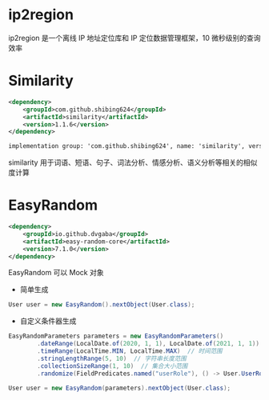 # ip2region
ip2region 是一个离线 IP 地址定位库和 IP 定位数据管理框架，10 微秒级别的查询效率



# Similarity
```xml
<dependency>
    <groupId>com.github.shibing624</groupId>
    <artifactId>similarity</artifactId>
    <version>1.1.6</version>
</dependency>

implementation group: 'com.github.shibing624', name: 'similarity', version: '1.1.6'
```

similarity 用于词语、短语、句子、词法分析、情感分析、语义分析等相关的相似度计算

# EasyRandom
```xml
<dependency>
    <groupId>io.github.dvgaba</groupId>
    <artifactId>easy-random-core</artifactId>
    <version>7.1.0</version>
</dependency>
```

EasyRandom 可以 Mock 对象

- 简单生成
```java
User user = new EasyRandom().nextObject(User.class);
```
- 自定义条件器生成
```java
EasyRandomParameters parameters = new EasyRandomParameters()
		.dateRange(LocalDate.of(2020, 1, 1), LocalDate.of(2021, 1, 1))  // 日期范围
		.timeRange(LocalTime.MIN, LocalTime.MAX)  // 时间范围
		.stringLengthRange(5, 10)  // 字符串长度范围
		.collectionSizeRange(1, 10)  // 集合大小范围
		.randomize(FieldPredicates.named("userRole"), () -> User.UserRole.values()[new Random().nextInt(2)]);  // 自定义随机器

User user = new EasyRandom(parameters).nextObject(User.class);
```